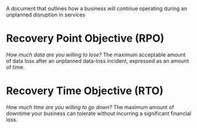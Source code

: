 A document that outlines how a business will continue operating during an unplanned disruption in services


# Recovery Point Objective (RPO)
*How much data are you willing to lose?*
The maximum acceptable amount of data loss after an unplanned data-loss incident, expressed as an amount of time.

# Recovery Time Objective (RTO)
*How much time are you willing to go down?*
The maximum amount of downtime your business can tolerate without incurring a significant financial loss.